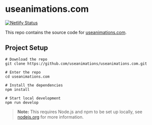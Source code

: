 # useanimations.com

[![Netlify Status](https://api.netlify.com/api/v1/badges/3c1945b2-05df-47a2-a2c6-af04dd3802f4/deploy-status)](https://app.netlify.com/sites/feather/deploys)

This repo contains the source code for [useanimations.com](https://useanimations.com).

## Project Setup

```shell
# Download the repo
git clone https://github.com/useanimations/useanimations.com.git

# Enter the repo
cd useanimations.com

# Install the dependencies
npm install

# Start local development
npm run develop
```

> **Note:** This requires Node.js and npm to be set up locally, see [nodejs.org](https://nodejs.org) for more information.

